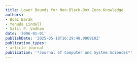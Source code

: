```yaml
---
title: Lower Bounds for Non-Black-Box Zero Knowledge
authors:
- Boaz Barak
- Yehuda Lindell
- Salil P. Vadhan
date: '2006-01-01'
publishDate: '2025-05-18T16:29:48.086910Z'
publication_types:
- article-journal
publication: '*Journal of Computer and System Sciences*'
---
```


